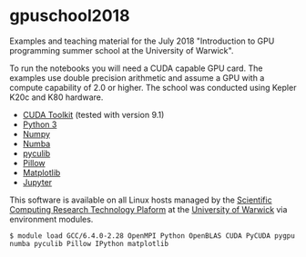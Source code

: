 # gpuschool2018

Examples and teaching material for the July 2018 "Introduction to GPU programming summer school at the University of Warwick". 

To run the notebooks you will need a CUDA capable GPU card. The examples use double precision arithmetic and assume a GPU with a compute capability of 2.0 or higher. The school was conducted using Kepler K20c and K80 hardware. 

* [CUDA Toolkit](https://developer.nvidia.com/cuda-toolkit) (tested with version 9.1)
* [Python 3](https://www.python.org/downloads/)
* [Numpy](http://www.numpy.org/)
* [Numba](https://numba.pydata.org/) 
* [pyculib](https://github.com/numba/pyculib) 
* [Pillow](https://python-pillow.org/) 
* [Matplotlib](https://matplotlib.org/)
* [Jupyter](http://jupyter.org/)

This software is available on all Linux hosts managed by the [Scientific Computing Research Technology Plaform](https://warwick.ac.uk/research/rtp/sc) at the [University of Warwick](https://warwick.ac.uk/) via environment modules.
```
$ module load GCC/6.4.0-2.28 OpenMPI Python OpenBLAS CUDA PyCUDA pygpu numba pyculib Pillow IPython matplotlib
```

